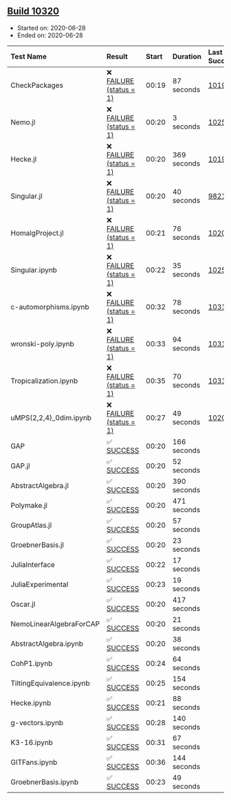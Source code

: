 ## [Build 10320](https://oscarci.mathematik.uni-kl.de/job/oscar/10320/)

* Started on: 2020-06-28
* Ended on: 2020-06-28

| Test Name    | Result | Start | Duration | Last Success | First Failure |
|:-------------|:-------|:------|:---------|:-------------|:--------------|
| CheckPackages | ❌ [FAILURE (status = 1)](https://oscarci.mathematik.uni-kl.de/job/oscar/10320/artifact/logs/build-10320/CheckPackages.log) | 00:19 | 87 seconds | [10197](https://oscarci.mathematik.uni-kl.de/job/oscar/10197/) | [10198](https://oscarci.mathematik.uni-kl.de/job/oscar/10198/) |
| Nemo.jl | ❌ [FAILURE (status = 1)](https://oscarci.mathematik.uni-kl.de/job/oscar/10320/artifact/logs/build-10320/Nemo.jl.log) | 00:20 | 3 seconds | [10252](https://oscarci.mathematik.uni-kl.de/job/oscar/10252/) | [10253](https://oscarci.mathematik.uni-kl.de/job/oscar/10253/) |
| Hecke.jl | ❌ [FAILURE (status = 1)](https://oscarci.mathematik.uni-kl.de/job/oscar/10320/artifact/logs/build-10320/Hecke.jl.log) | 00:20 | 369 seconds | [10197](https://oscarci.mathematik.uni-kl.de/job/oscar/10197/) | [10198](https://oscarci.mathematik.uni-kl.de/job/oscar/10198/) |
| Singular.jl | ❌ [FAILURE (status = 1)](https://oscarci.mathematik.uni-kl.de/job/oscar/10320/artifact/logs/build-10320/Singular.jl.log) | 00:20 | 40 seconds | [9821](https://oscarci.mathematik.uni-kl.de/job/oscar/9821/) | [9822](https://oscarci.mathematik.uni-kl.de/job/oscar/9822/) |
| HomalgProject.jl | ❌ [FAILURE (status = 1)](https://oscarci.mathematik.uni-kl.de/job/oscar/10320/artifact/logs/build-10320/HomalgProject.jl.log) | 00:21 | 76 seconds | [10209](https://oscarci.mathematik.uni-kl.de/job/oscar/10209/) | [10210](https://oscarci.mathematik.uni-kl.de/job/oscar/10210/) |
| Singular.ipynb | ❌ [FAILURE (status = 1)](https://oscarci.mathematik.uni-kl.de/job/oscar/10320/artifact/logs/build-10320/Singular.ipynb.log) | 00:22 | 35 seconds | [10252](https://oscarci.mathematik.uni-kl.de/job/oscar/10252/) | [10253](https://oscarci.mathematik.uni-kl.de/job/oscar/10253/) |
| c-automorphisms.ipynb | ❌ [FAILURE (status = 1)](https://oscarci.mathematik.uni-kl.de/job/oscar/10320/artifact/logs/build-10320/c-automorphisms.ipynb.log) | 00:32 | 78 seconds | [10319](https://oscarci.mathematik.uni-kl.de/job/oscar/10319/) | [10320](https://oscarci.mathematik.uni-kl.de/job/oscar/10320/) |
| wronski-poly.ipynb | ❌ [FAILURE (status = 1)](https://oscarci.mathematik.uni-kl.de/job/oscar/10320/artifact/logs/build-10320/wronski-poly.ipynb.log) | 00:33 | 94 seconds | [10318](https://oscarci.mathematik.uni-kl.de/job/oscar/10318/) | [10319](https://oscarci.mathematik.uni-kl.de/job/oscar/10319/) |
| Tropicalization.ipynb | ❌ [FAILURE (status = 1)](https://oscarci.mathematik.uni-kl.de/job/oscar/10320/artifact/logs/build-10320/Tropicalization.ipynb.log) | 00:35 | 70 seconds | [10318](https://oscarci.mathematik.uni-kl.de/job/oscar/10318/) | [10319](https://oscarci.mathematik.uni-kl.de/job/oscar/10319/) |
| uMPS(2,2,4)_0dim.ipynb | ❌ [FAILURE (status = 1)](https://oscarci.mathematik.uni-kl.de/job/oscar/10320/artifact/logs/build-10320/uMPS-2-2-4-_0dim.ipynb.log) | 00:27 | 49 seconds | [10209](https://oscarci.mathematik.uni-kl.de/job/oscar/10209/) | [10210](https://oscarci.mathematik.uni-kl.de/job/oscar/10210/) |
| GAP | ✅ [SUCCESS](https://oscarci.mathematik.uni-kl.de/job/oscar/10320/artifact/logs/build-10320/GAP.log) | 00:20 | 166 seconds |  |  |
| GAP.jl | ✅ [SUCCESS](https://oscarci.mathematik.uni-kl.de/job/oscar/10320/artifact/logs/build-10320/GAP.jl.log) | 00:20 | 52 seconds |  |  |
| AbstractAlgebra.jl | ✅ [SUCCESS](https://oscarci.mathematik.uni-kl.de/job/oscar/10320/artifact/logs/build-10320/AbstractAlgebra.jl.log) | 00:20 | 390 seconds |  |  |
| Polymake.jl | ✅ [SUCCESS](https://oscarci.mathematik.uni-kl.de/job/oscar/10320/artifact/logs/build-10320/Polymake.jl.log) | 00:20 | 471 seconds |  |  |
| GroupAtlas.jl | ✅ [SUCCESS](https://oscarci.mathematik.uni-kl.de/job/oscar/10320/artifact/logs/build-10320/GroupAtlas.jl.log) | 00:20 | 57 seconds |  |  |
| GroebnerBasis.jl | ✅ [SUCCESS](https://oscarci.mathematik.uni-kl.de/job/oscar/10320/artifact/logs/build-10320/GroebnerBasis.jl.log) | 00:20 | 23 seconds |  |  |
| JuliaInterface | ✅ [SUCCESS](https://oscarci.mathematik.uni-kl.de/job/oscar/10320/artifact/logs/build-10320/JuliaInterface.log) | 00:22 | 17 seconds |  |  |
| JuliaExperimental | ✅ [SUCCESS](https://oscarci.mathematik.uni-kl.de/job/oscar/10320/artifact/logs/build-10320/JuliaExperimental.log) | 00:23 | 19 seconds |  |  |
| Oscar.jl | ✅ [SUCCESS](https://oscarci.mathematik.uni-kl.de/job/oscar/10320/artifact/logs/build-10320/Oscar.jl.log) | 00:20 | 417 seconds |  |  |
| NemoLinearAlgebraForCAP | ✅ [SUCCESS](https://oscarci.mathematik.uni-kl.de/job/oscar/10320/artifact/logs/build-10320/NemoLinearAlgebraForCAP.log) | 00:20 | 21 seconds |  |  |
| AbstractAlgebra.ipynb | ✅ [SUCCESS](https://oscarci.mathematik.uni-kl.de/job/oscar/10320/artifact/logs/build-10320/AbstractAlgebra.ipynb.log) | 00:20 | 38 seconds |  |  |
| CohP1.ipynb | ✅ [SUCCESS](https://oscarci.mathematik.uni-kl.de/job/oscar/10320/artifact/logs/build-10320/CohP1.ipynb.log) | 00:24 | 64 seconds |  |  |
| TiltingEquivalence.ipynb | ✅ [SUCCESS](https://oscarci.mathematik.uni-kl.de/job/oscar/10320/artifact/logs/build-10320/TiltingEquivalence.ipynb.log) | 00:25 | 154 seconds |  |  |
| Hecke.ipynb | ✅ [SUCCESS](https://oscarci.mathematik.uni-kl.de/job/oscar/10320/artifact/logs/build-10320/Hecke.ipynb.log) | 00:21 | 88 seconds |  |  |
| g-vectors.ipynb | ✅ [SUCCESS](https://oscarci.mathematik.uni-kl.de/job/oscar/10320/artifact/logs/build-10320/g-vectors.ipynb.log) | 00:28 | 140 seconds |  |  |
| K3-16.ipynb | ✅ [SUCCESS](https://oscarci.mathematik.uni-kl.de/job/oscar/10320/artifact/logs/build-10320/K3-16.ipynb.log) | 00:31 | 67 seconds |  |  |
| GITFans.ipynb | ✅ [SUCCESS](https://oscarci.mathematik.uni-kl.de/job/oscar/10320/artifact/logs/build-10320/GITFans.ipynb.log) | 00:36 | 144 seconds |  |  |
| GroebnerBasis.ipynb | ✅ [SUCCESS](https://oscarci.mathematik.uni-kl.de/job/oscar/10320/artifact/logs/build-10320/GroebnerBasis.ipynb.log) | 00:23 | 49 seconds |  |  |
